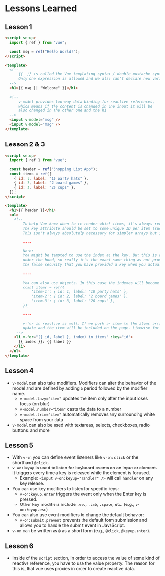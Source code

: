 # Lessons Learned

## Lesson 1

```html
<script setup>
  import { ref } from "vue";

  const msg = ref("Hello World!");
</script>

<template>
  <!-- 
      {{  }} is called the Vue templating syntax / double mustache syntax
      Only one expression is allowed and we also can't declare new variables 
  -->
  <h1>{{ msg || "Welcome" }}</h1>

  <!-- 
      v-model provides two-way data binding for reactive references,
      which means if the content is changed in one input it will be
      also changed in the other one and the h1 
  -->
  <input v-model="msg" />
  <input v-model="msg" />
</template>
```

## Lesson 2 & 3

```html
<script setup>
  import { ref } from "vue";

  const header = ref("Shopping List App");
  const items = ref([
    { id: 1, label: "10 party hats" },
    { id: 2, label: "2 board games" },
    { id: 3, label: "20 cups" },
  ]);
</script>

<template>
  <h1>{{ header }}</h1>
  <ul>
    <!-- 
        To help Vue know when to re-render which items, it's always recommended to add the key attribute to loops.
        The key attribute should be set to some unique ID per item (such as an id from a database).
        This isn't always absolutely necessary for simpler arrays but it's still a good practice.

        ----

        Note:
        You might be tempted to use the index as the key. But this is actually what Vue does by default anyway 
        under the hood, so really it's the exact same thing as not providing a key at all. And worse, it gives you
        the false security that you have provided a key when you actually haven't. 
        
        ----

        You can also use objects. In this case the indexes will become 'item-1', 'item-2', ...
        const items = ref({
            'item-1': { id: 1, label: "10 party hats" },
            'item-2': { id: 2, label: "2 board games" },
            'item-3': { id: 3, label: "20 cups" },
        });

        ----

        v-for is reactive as well. If we push an item to the items array then the loop will automatically 
        update and the item will be included on the page. Likewise for remove.
     -->
    <li v-for="({ id, label }, index) in items" :key="id">
      {{ index }}: {{ label }}
    </li>
  </ul>
</template>
```

## Lesson 4

- `v-model` can also take modifiers. Modifiers can alter the behavior of the model and are defined by adding a period followed by the modifier name.
  - `v-model.lazy="item"` updates the item only after the input loses focus (on blur)
  - `v-model.number="item"` casts the data to a number
  - `v-model.trim="item"` automatically removes any surrounding white space from your data
- `v-model` can also be used with textareas, selects, checkboxes, radio buttons, and more

## Lesson 5

- With `v-on` you can define event listeners like `v-on:click` or the shorthand `@click`.
- `v-on:keyup` is used to listen for keyboard events on an input or element. It triggers every time a key is released while the element is focused.
  - Example: `<input v-on:keyup="handler" />` will call `handler` on any key release.
- You can use key modifiers to listen for specific keys:
  - `v-on:keyup.enter` triggers the event only when the Enter key is pressed.
  - Other key modifiers include `.esc`, `.tab`, `.space`, etc. (e.g., `v-on:keyup.esc`)
- You can also use event modifiers to change the default behavior:
  - `v-on:submit.prevent` prevents the default form submission and allows you to handle the submit event in JavaScript.
- `v-on` can be written as `@` as a short form (e.g., `@click`, `@keyup.enter`).

## Lesson 6

- Inside of the `script` section, in order to access the value of some kind of reactive reference, you have to use the value property. The reason for this is, that vue uses proxies in order to create reactive data.